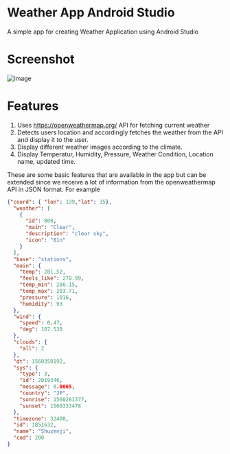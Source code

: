 # Weather App Android Studio
A simple app for creating Weather Application using Android Studio

# Screenshot

![image](https://user-images.githubusercontent.com/13933391/84575307-cbf3b680-adc9-11ea-9f5d-d67cf75ce18d.png)

# Features
1. Uses https://openweathermap.org/ API for fetching current weather
2. Detects users location and accordingly fetches the weather from the API and display it to the user.
3. Display different weather images according to the climate.
4. Display Temperatur, Humidity, Pressure, Weather Condition, Location name, updated time.

These are some basic features that are available in the app but can be extended since we receive a lot of information from the openweathermap API in JSON format.
For example

```json
{"coord": { "lon": 139,"lat": 35},
  "weather": [
    {
      "id": 800,
      "main": "Clear",
      "description": "clear sky",
      "icon": "01n"
    }
  ],
  "base": "stations",
  "main": {
    "temp": 281.52,
    "feels_like": 278.99,
    "temp_min": 280.15,
    "temp_max": 283.71,
    "pressure": 1016,
    "humidity": 93
  },
  "wind": {
    "speed": 0.47,
    "deg": 107.538
  },
  "clouds": {
    "all": 2
  },
  "dt": 1560350192,
  "sys": {
    "type": 3,
    "id": 2019346,
    "message": 0.0065,
    "country": "JP",
    "sunrise": 1560281377,
    "sunset": 1560333478
  },
  "timezone": 32400,
  "id": 1851632,
  "name": "Shuzenji",
  "cod": 200
}
